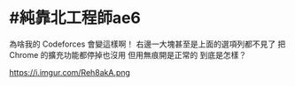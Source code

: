 # #純靠北工程師ae6


為啥我的 Codeforces 會變這樣啊！
右邊一大塊甚至是上面的選項列都不見了
把 Chrome 的擴充功能都停掉也沒用
但用無痕開是正常的
到底是怎樣？

https://i.imgur.com/Reh8akA.png

